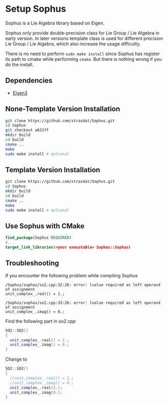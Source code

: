 # Setup Sophus

Sophus is a Lie Algebra library based on Eigen.

Sophus only provide double-precision class for Lie Group / Lie Algebra in early version. In later versions template class is used for different precision Lie Group / Lie Algebra, which also increase the usage difficulty.

There is no need to perform `sudo make install` since Sophus has register its path to cmake while performing `cmake`. But there is nothing wrong if you do the install.

## Dependencies

* [Eigen3](./SetupEigen3.md)

## None-Template Version Installation

```bash
git clone https://github.com/strasdat/Sophus.git
cd Sophus
git checkout a621ff
mkdir build
cd build
cmake ..
make
sudo make install # optional
```

## Template Version Installation

```bash
git clone https://github.com/strasdat/Sophus.git
cd Sophus
mkdir build
cd build
cmake ..
make
sudo make install # optional
```

## Use Sophus with CMake

```cmake
find_package(Sophus REQUIRED)
#...
target_link_libraries(<your executable> Sophus::Sophus)
```

## Troubleshooting

If you encounter the following problem while compiling Sophus

```
/Sophus/sophus/so2.cpp:32:26: error: lvalue required as left operand of assignment
unit_complex_.real() = 1.;

/Sophus/sophus/so2.cpp:33:26: error: lvalue required as left operand of assignment
unit_complex_.imag() = 0.;
```

Find the following part in *so2.cpp*

```cpp
SO2::SO2()
{
  unit_complex_.real() = 1.;
  unit_complex_.imag() = 0.;
}
```

Change to

```cpp
SO2::SO2()
{
  //unit_complex_.real() = 1.;
  //unit_complex_.imag() = 0.;
  unit_complex_.real(1.);
  unit_complex_.imag(0.);
}
```


